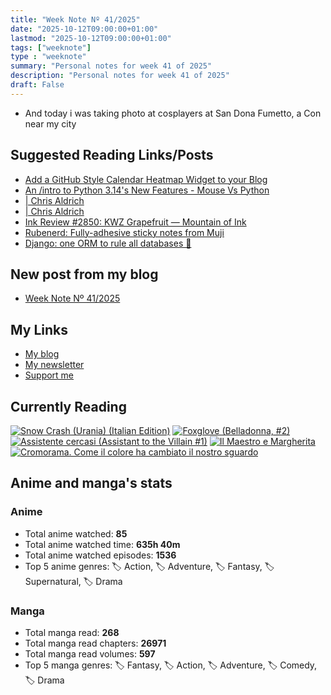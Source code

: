 ```yaml
---
title: "Week Note Nº 41/2025"
date: "2025-10-12T09:00:00+01:00"
lastmod: "2025-10-12T09:00:00+01:00"
tags: ["weeknote"]
type : "weeknote"
summary: "Personal notes for week 41 of 2025"
description: "Personal notes for week 41 of 2025"
draft: False
---
```


- And today i was taking photo at cosplayers at San Dona Fumetto, a Con near my city

## Suggested Reading Links/Posts
- [Add a GitHub Style Calendar Heatmap Widget to your Blog](https://www.burgeonlab.com/blog/github-style-heatmap-calendar-widget-visualizing-hugo/?utm_source=fundor333.com)
- [An /intro to Python 3.14's New Features - Mouse Vs Python](https://www.blog.pythonlibrary.org/2025/10/09/an-intro-to-python-3-14s-new-features/?utm_source=fundor333.com)
- [| Chris Aldrich](https://boffosocko.com/2025/10/08/mcgill-file-tab-3-inch-punch/?utm_source=fundor333.com)
- [| Chris Aldrich](https://boffosocko.com/2025/10/08/blue-lacquerware-pen-and-pad-holder-by-otagiri/?utm_source=fundor333.com)
- [Ink Review #2850: KWZ Grapefruit — Mountain of Ink](https://mountainofink.com/blog/kwz-grapefruit?utm_source=fundor333.com)
- [Rubenerd: Fully-adhesive sticky notes from Muji](https://rubenerd.com/full-adhesive-sticky-notes/?utm_source=fundor333.com)
- [Django: one ORM to rule all databases 💍](https://www.paulox.net/2025/10/06/django-orm-comparison/?utm_source=fundor333.com)
## New post from my blog
- [Week Note Nº 41/2025](https://fundor333.com/weeknotes/2025/41/?utm_source=fundor333.com)

## My Links
- [My blog](https://www.fundor333.com)
- [My newsletter](https://newsletter.digitaltearoom.com)
- [Support me](https://ko-fi.com/fundor333)

## Currently Reading
[![Snow Crash (Urania) (Italian Edition)](https://i.gr-assets.com/images/S/compressed.photo.goodreads.com/books/1718899658l/209061970._SX98_.jpg)](https://www.goodreads.com/review/show/7829844133?utm_medium=api&utm_source=rss)
[![Foxglove (Belladonna, #2)](https://i.gr-assets.com/images/S/compressed.photo.goodreads.com/books/1677904559l/74891101._SX98_.jpg)](https://www.goodreads.com/review/show/7800324980?utm_medium=api&utm_source=rss)
[![Assistente cercasi (Assistant to the Villain #1)](https://i.gr-assets.com/images/S/compressed.photo.goodreads.com/books/1712603576l/211060482._SX98_.jpg)](https://www.goodreads.com/review/show/7698115029?utm_medium=api&utm_source=rss)
[![Il Maestro e Margherita](https://i.gr-assets.com/images/S/compressed.photo.goodreads.com/books/1449182290l/28095021._SX98_.jpg)](https://www.goodreads.com/review/show/7613476820?utm_medium=api&utm_source=rss)
[![Cromorama. Come il colore ha cambiato il nostro sguardo](https://i.gr-assets.com/images/S/compressed.photo.goodreads.com/books/1505808761l/36266532._SX98_.jpg)](https://www.goodreads.com/review/show/5993206761?utm_medium=api&utm_source=rss)


## Anime and manga's stats

### **Anime**
- Total anime watched: **85**
- Total anime watched time: **635h 40m**
- Total anime watched episodes: **1536**
- Top 5 anime genres: 🏷️ Action, 🏷️ Adventure, 🏷️ Fantasy, 🏷️ Supernatural, 🏷️ Drama

### **Manga**
- Total manga read: **268**
- Total manga read chapters: **26971**
- Total manga read volumes: **597**
- Top 5 manga genres: 🏷️ Fantasy, 🏷️ Action, 🏷️ Adventure, 🏷️ Comedy, 🏷️ Drama
